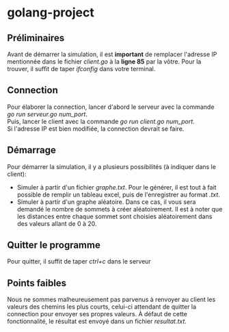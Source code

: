 # golang-project

## Préliminaires
Avant de démarrer la simulation, il est **important** de remplacer l'adresse IP mentionnée dans le fichier *client.go* à la **ligne 85** par la vôtre. Pour la trouver, il suffit de taper *ifconfig* dans votre terminal. 

## Connection
Pour élaborer la connection, lancer d'abord le serveur avec la commande *go run serveur.go num_port*.  
Puis, lancer le client avec la commande *go run client.go num_port*.  
Si l'adresse IP est bien modifiée, la connection devrait se faire. 

## Démarrage
Pour démarrer la simulation, il y a plusieurs possibilités (à indiquer dans le client):
* Simuler à partir d'un fichier *graphe.txt*. Pour le générer, il est tout à fait possible de remplir un tableau excel, puis de l'enregistrer au format *.txt*. 
* Simuler à partir d'un graphe aléatoire. Dans ce cas, il vous sera demandé le nombre de sommets à créer aléatoirement. Il est à noter que les distances entre chaque sommet sont choisies aléatoirement dans des valeurs allant de 0 à 20. 

## Quitter le programme
Pour quitter, il suffit de taper *ctrl+c* dans le serveur

## Points faibles
Nous ne sommes malheureusement pas parvenus à renvoyer au client les valeurs des chemins les plus courts, celui-ci attendant de quitter la connection pour envoyer ses propres valeurs. À défaut de cette fonctionnalité, le résultat est envoyé dans un fichier *resultat.txt*. 